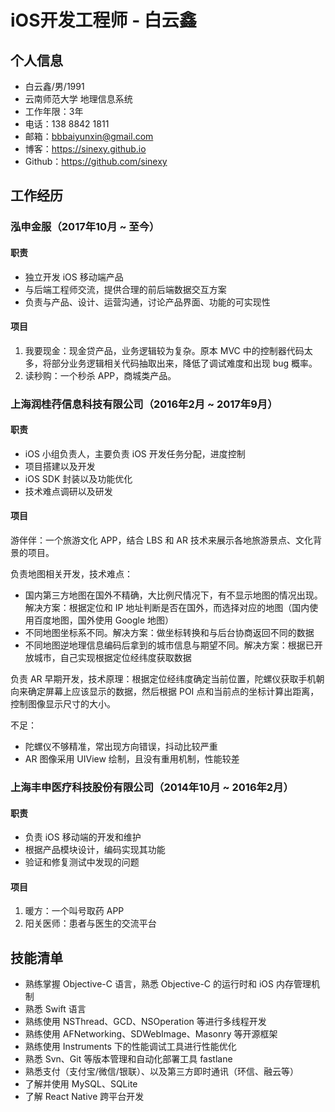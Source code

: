 # iOS开发工程师 - 白云鑫

## 个人信息
* 白云鑫/男/1991
* 云南师范大学 地理信息系统
* 工作年限：3年
* 电话：138 8842 1811
* 邮箱：bbbaiyunxin@gmail.com
* 博客：https://sinexy.github.io
* Github：https://github.com/sinexy

## 工作经历

### 泓申金服（2017年10月 ~ 至今）
#### 职责
* 独立开发 iOS 移动端产品
* 与后端工程师交流，提供合理的前后端数据交互方案
* 负责与产品、设计、运营沟通，讨论产品界面、功能的可实现性

#### 项目
1. 我要现金：现金贷产品，业务逻辑较为复杂。原本 MVC 中的控制器代码太多，将部分业务逻辑相关代码抽取出来，降低了调试难度和出现 bug 概率。
2. 读秒购：一个秒杀 APP，商城类产品。

### 上海润桂荇信息科技有限公司（2016年2月 ~ 2017年9月）
#### 职责
* iOS 小组负责人，主要负责 iOS 开发任务分配，进度控制
* 项目搭建以及开发
* iOS SDK 封装以及功能优化
* 技术难点调研以及研发

#### 项目
游伴伴：一个旅游文化 APP，结合 LBS 和 AR 技术来展示各地旅游景点、文化背景的项目。

负责地图相关开发，技术难点：

* 国内第三方地图在国外不精确，大比例尺情况下，有不显示地图的情况出现。解决方案：根据定位和 IP 地址判断是否在国外，而选择对应的地图（国内使用百度地图，国外使用 Google 地图）
* 不同地图坐标系不同。解决方案：做坐标转换和与后台协商返回不同的数据
* 不同地图逆地理信息编码后拿到的城市信息与期望不同。解决方案：根据已开放城市，自己实现根据定位经纬度获取数据

负责 AR 早期开发，技术原理：根据定位经纬度确定当前位置，陀螺仪获取手机朝向来确定屏幕上应该显示的数据，然后根据 POI 点和当前点的坐标计算出距离，控制图像显示尺寸的大小。

不足：

* 陀螺仪不够精准，常出现方向错误，抖动比较严重
* AR 图像采用 UIView 绘制，且没有重用机制，性能较差

### 上海丰申医疗科技股份有限公司（2014年10月 ~ 2016年2月）
#### 职责
* 负责 iOS 移动端的开发和维护
* 根据产品模块设计，编码实现其功能
* 验证和修复测试中发现的问题

#### 项目
1. 暖方：一个叫号取药 APP
2. 阳关医师：患者与医生的交流平台

## 技能清单
* 熟练掌握 Objective-C 语言，熟悉 Objective-C 的运行时和 iOS 内存管理机制
* 熟悉 Swift 语言
* 熟练使用 NSThread、GCD、NSOperation 等进行多线程开发
* 熟练使用 AFNetworking、SDWebImage、Masonry 等开源框架
* 熟练使用 Instruments 下的性能调试工具进行性能优化
* 熟悉 Svn、Git 等版本管理和自动化部署工具 fastlane
* 熟悉支付（支付宝/微信/银联）、以及第三方即时通讯（环信、融云等）
* 了解并使用 MySQL、SQLite
* 了解 React Native 跨平台开发

